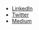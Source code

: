 



- [LinkedIn](https://www.linkedin.com/in/nore-yahm/)
- [Twitter](https://twitter.com/pvrple_blvck/)
- [Medium](https://pvrpleblvck.medium.com/)
